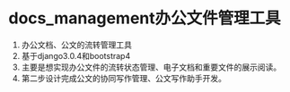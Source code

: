 # docs_management办公文件管理工具
1. 办公文档、公文的流转管理工具
2. 基于django3.0.4和bootstrap4
3. 主要是想实现办公文件的流转状态管理、电子文档和重要文件的展示阅读。
4. 第二步设计完成公文的协同写作管理、公文写作助手开发。

